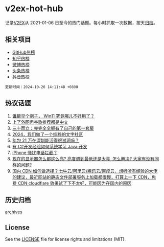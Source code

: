 # v2ex-hot-hub

 记录[V2EX](https://www.v2ex.com/)从 2021-01-06 日至今的热门话题。每小时抓取一次数据，按天[归档](archives)。
 
 ## 相关项目

- [GitHub热榜](https://github.com/snaildev/github-hot-hub)
- [知乎热榜](https://github.com/snaildev/zhihu-hot-hub)
- [微博热榜](https://github.com/snaildev/weibo-hot-hub)
- [头条热榜](https://github.com/snaildev/toutiao-hot-hub)
- [抖音热榜](https://github.com/snaildev/douyin-hot-hub)


 `更新时间：2024-10-20 14:11:48 +0800`

## 热议话题

1. [谁能举个例子， Win11 究竟哪儿不好用了？](https://www.v2ex.com/t/1081793)
1. [上了外网但谷歌推荐都是中文](https://www.v2ex.com/t/1081728)
1. [三十而立：完完全全拥有了自己的第一套房](https://www.v2ex.com/t/1081814)
1. [2024，我们做了一个纯粹的文字社区](https://www.v2ex.com/t/1081778)
1. [年包 21 万在深圳能活得很滋润吗？](https://www.v2ex.com/t/1081879)
1. [有 C#开发经验如何系统学习 Java 开发](https://www.v2ex.com/t/1081715)
1. [iPhone 骚扰电话拦截？](https://www.v2ex.com/t/1081857)
1. [现在的显示器怎么都这么亮? 亮度调到最低还是太亮, 怎么解决? 
大家有没有同样的问题?](https://www.v2ex.com/t/1081861)
1. [国内 CDN 如何做选择？七牛云/阿里云/腾讯云/百度云，想听听有经验的大佬的建议，最近网站的静态文件部署服务上加载都很慢，打算上一下 CDN，免费 CDN cloudflare 效果试了下不太好，可能因为在国内的原因](https://www.v2ex.com/t/1081756)

## 历史归档

[archives](archives)

## License

See the [LICENSE](LICENSE) file for license rights and limitations (MIT).
